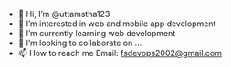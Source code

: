 - 👋 Hi, I’m @uttamstha123
- 👀 I’m interested in web and mobile app development
- 🌱 I’m currently learning web development 
- 💞️ I’m looking to collaborate on ...
- 📫 How to reach me 
Email: fsdevops2002@gmail.com

<!---
uttamstha123/uttamstha123 is a ✨ special ✨ repository because its `README.md` (this file) appears on your GitHub profile.
You can click the Preview link to take a look at your changes.
--->
